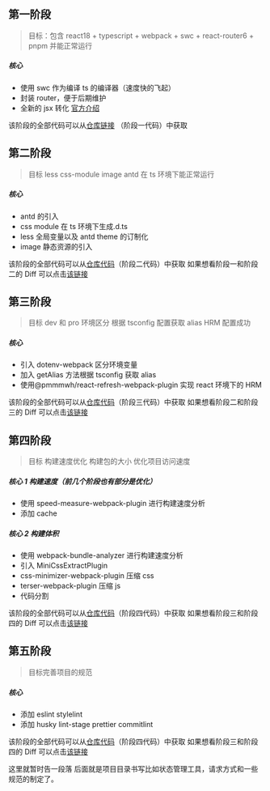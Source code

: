 ## 第一阶段

> 目标：包含 react18 + typescript + webpack + swc + react-router6 + pnpm 并能正常运行

##### 核心

- 使用 swc 作为编译 ts 的编译器（速度快的飞起）
- 封装 router，便于后期维护
- 全新的 jsx 转化 [官方介绍](https://zh-hans.reactjs.org/blog/2020/09/22/introducing-the-new-jsx-transform.html)

该阶段的全部代码可以从[仓库链接](https://github.com/Mickxuanyuan/starProject/tree/step1) （阶段一代码）中获取

## 第二阶段

> 目标 less css-module image antd 在 ts 环境下能正常运行

##### 核心

- antd 的引入
- css module 在 ts 环境下生成.d.ts
- less 全局变量以及 antd theme 的订制化
- image 静态资源的引入

该阶段的全部代码可以从[仓库代码](https://github.com/Mickxuanyuan/starProject/tree/step2)（阶段二代码）中获取
如果想看阶段一和阶段二的 Diff 可以点击[该链接](https://github.com/Mickxuanyuan/starProject/pull/1/files)

## 第三阶段

> 目标 dev 和 pro 环境区分 根据 tsconfig 配置获取 alias HRM 配置成功

##### 核心

- 引入 dotenv-webpack 区分环境变量
- 加入 getAlias 方法根据 tsconfig 获取 alias
- 使用@pmmmwh/react-refresh-webpack-plugin 实现 react 环境下的 HRM

该阶段的全部代码可以从[仓库代码](https://github.com/Mickxuanyuan/starProject/tree/step3)（阶段三代码）中获取
如果想看阶段二和阶段三的 Diff 可以点击[该链接](https://github.com/Mickxuanyuan/starProject/pull/2)

## 第四阶段

> 目标 构建速度优化 构建包的大小 优化项目访问速度

##### 核心 1 构建速度（前几个阶段也有部分是优化）

- 使用 speed-measure-webpack-plugin 进行构建速度分析
- 添加 cache

##### 核心 2 构建体积

- 使用 webpack-bundle-analyzer 进行构建速度分析
- 引入 MiniCssExtractPlugin
- css-minimizer-webpack-plugin 压缩 css
- terser-webpack-plugin 压缩 js
- 代码分割

该阶段的全部代码可以从[仓库代码](https://github.com/Mickxuanyuan/starProject/tree/step4)（阶段四代码）中获取
如果想看阶段三和阶段四的 Diff 可以点击[该链接](https://github.com/Mickxuanyuan/starProject/pull/3/files)

## 第五阶段

> 目标完善项目的规范

##### 核心

- 添加 eslint stylelint
- 添加 husky lint-stage prettier commitlint

该阶段的全部代码可以从[仓库代码](https://github.com/Mickxuanyuan/starProject/tree/step5)（阶段四代码）中获取
如果想看阶段三和阶段四的 Diff 可以点击[该链接](https://github.com/Mickxuanyuan/starProject/pull/4/files)

这里就暂时告一段落 后面就是项目目录书写比如状态管理工具，请求方式和一些规范的制定了。
